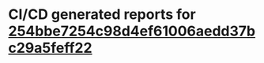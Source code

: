 # CI/CD generated reports for [254bbe7254c98d4ef61006aedd37bc29a5feff22](https://github.com/hydephp/develop/commit/254bbe7254c98d4ef61006aedd37bc29a5feff22)
